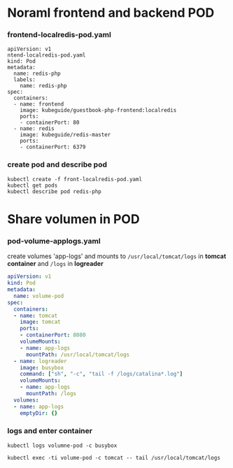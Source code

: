 # Noraml frontend and backend POD

###  frontend-localredis-pod.yaml
```
apiVersion: v1
ntend-localredis-pod.yaml
kind: Pod
metadata:
  name: redis-php
  labels:
    name: redis-php
spec:
  containers:
  - name: frontend
    image: kubeguide/guestbook-php-frontend:localredis
    ports:
    - containerPort: 80
  - name: redis
    image: kubeguide/redis-master
    ports:
    - containerPort: 6379

```

### create pod and describe pod
```
kubectl create -f front-localredis-pod.yaml
kubectl get pods
kubectl describe pod redis-php
```


# Share volumen in POD

### pod-volume-applogs.yaml
create volumes 'app-logs' and mounts to `/usr/local/tomcat/logs` in **tomcat container** and `/logs` in **logreader**
```yaml
apiVersion: v1
kind: Pod
metadata:
  name: volume-pod
spec:
  containers:
  - name: tomcat
    image: tomcat
    ports:
    - containerPort: 8080
    volumeMounts:
    - name: app-logs
      mountPath: /usr/local/tomcat/logs
  - name: logreader
    image: busybox
    command: ["sh", "-c", "tail -f /logs/catalina*.log"]
    volumeMounts:
    - name: app-logs
      mountPath: /logs
  volumes:
  - name: app-logs
    emptyDir: {}
```
    
### logs and enter container
```
kubectl logs volumne-pod -c busybox

kubectl exec -ti volume-pod -c tomcat -- tail /usr/local/tomcat/logs
```

